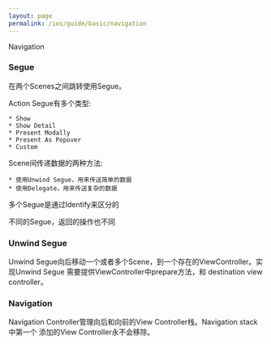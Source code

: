 ```yaml
---
layout: page
permalink: /ios/guide/basic/navigation
---
```


Navigation

### Segue
在两个Scenes之间跳转使用Segue。

Action Segue有多个类型:

	* Show
	* Show Detail
	* Present Modally
	* Present As Popover
	* Custom

Scene间传递数据的两种方法:

	* 使用Unwind Segue，用来传送简单的数据
	* 使用Delegate，用来传送复杂的数据

多个Segue是通过Identify来区分的

不同的Segue，返回的操作也不同

### Unwind Segue
Unwind Segue向后移动一个或者多个Scene，到一个存在的ViewController。实现Unwind Segue
需要提供ViewController中prepare方法，和 destination view controller。


### Navigation
Navigation Controller管理向后和向前的View Controller栈。Navigation stack中第一个
添加的View Controller永不会移除。


